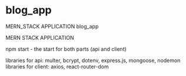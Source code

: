 # blog_app
MERN_STACK APPLICATION blog_app

MERN STACK APPLICATION

npm start  - the start for both parts (api and client)

libraries for api: multer, bcrypt, dotenv, express.js, mongoose, nodemon
libraries for client: axios, react-router-dom
